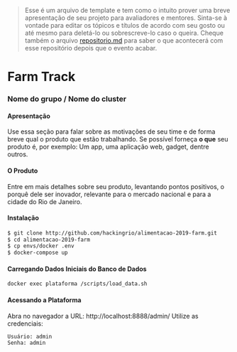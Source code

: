 
>Esse é um arquivo de template e tem como o intuito prover uma breve apresentação de seu projeto para avaliadores e mentores. Sinta-se à vontade para editar os tópicos e títulos de acordo com seu gosto ou até mesmo para deletá-lo ou sobrescreve-lo caso o queira. Cheque também o arquivo [repositorio.md](https://github.com/hackingrio/template/blob/master/repositorio.md) para saber o que acontecerá com esse repositório depois que o evento acabar.  
  
# Farm Track  
### Nome do grupo / Nome do cluster  
  
#### Apresentação   
  
Use essa seção para falar sobre as motivações de seu time e de forma breve qual o produto que estão trabalhando. Se possível forneça **o que** seu produto é, por exemplo: Um app, uma aplicação web, gadget, dentre outros.  
  
#### O Produto  
  
Entre em mais detalhes sobre seu produto, levantando pontos positivos, o porquê dele ser inovador, relevante para o mercado nacional e para a cidade do Rio de Janeiro.  
  
#### Instalação
  
```sh
$ git clone http://github.com/hackingrio/alimentacao-2019-farm.git
$ cd alimentacao-2019-farm
$ cp envs/docker .env
$ docker-compose up
```
#### Carregando Dados Iniciais do Banco de Dados

```sh
docker exec plataforma /scripts/load_data.sh
```

#### Acessando a Plataforma
Abra no navegador a URL: http://localhost:8888/admin/
Utilize as credenciais:
```
Usuário: admin
Senha: admin
```